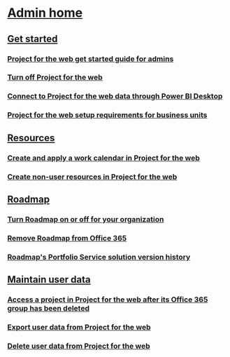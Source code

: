# [Admin home](projectforweb-admin-home.md)

## [Get started]()
### [Project for the web get started guide for admins](project-for-the-web-get-started-guide-for-admins.md)
### [Turn off Project for the web](turn-project-for-the-web-off.md)
### [Connect to Project for the web data through Power BI Desktop](connect-to-project-for-the-web-data-through-powerbi-desktop.md)
### [Project for the web setup requirements for business units](project-for-the-web-setup-requirements-for-business-units.md)
## [Resources]()
### [Create and apply a work calendar in Project for the web](create-and-apply-a-work-calendar.md)
### [Create non-user resources in Project for the web](create-nonuser-resources-in-project-for-the-web.md)
## [Roadmap]()
### [Turn Roadmap on or off for your organization](Turn-Roadmap-on-or-off.md)
### [Remove Roadmap from Office 365](remove-roadmap-from-office-365.md)
### [Roadmap's Portfolio Service solution version history](roadmap-version-history.md)
## [Maintain user data]()
### [Access a project in Project for the web after its Office 365 group has been deleted](access-a-project-after-group-is-deleted.md)
### [Export user data from Project for the web](export-user-data-from-project-for-the-web.md)
### [Delete user data from Project for the web](delete-user-data-from-project-for-the-web.md)
